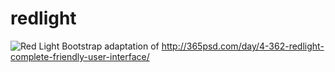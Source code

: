 redlight
========
![Red Light](http://365psd.com/wp-content/uploads/2014/08/REDlight_Complete_UI_KIT.jpg)
Bootstrap adaptation of http://365psd.com/day/4-362-redlight-complete-friendly-user-interface/
